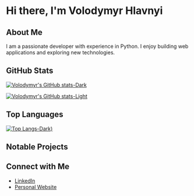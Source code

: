 <!--
**volodymyr-hlavnyi/volodymyr-hlavnyi** is a ✨ _special_ ✨ repository because its `README.md` (this file) appears on your GitHub profile.

Here are some ideas to get you started:

- 🔭 I’m currently working on ...
- 🌱 I’m currently learning ...
- 👯 I’m looking to collaborate on ...
- 🤔 I’m looking for help with ...
- 💬 Ask me about ...
- 📫 How to reach me: ...
- 😄 Pronouns: ...
- ⚡ Fun fact: ...
-->

# Hi there, I'm Volodymyr Hlavnyi

## About Me

I am a passionate developer with experience in Python. I enjoy building web applications and exploring new technologies.

## GitHub Stats

[![Volodymyr's GitHub stats-Dark](https://github-readme-stats-kohl-seven-38.vercel.app/api?username=volodymyr-hlavnyi&show=reviews,discussions_started,discussions_answered,prs_merged,prs_merged_percentage&show_icons=true&theme=dark#gh-dark-mode-only)](https://github.com//github-readme-stats#gh-dark-mode-only)

[![Volodymyr's GitHub stats-Light](https://github-readme-stats-kohl-seven-38.vercel.app/api?username=volodymyr-hlavnyi&show=reviews,discussions_started,discussions_answered,prs_merged,prs_merged_percentage&show_icons=true&theme=default#gh-light-mode-only)](https://github.com/anuraghazra/github-readme-stats#gh-light-mode-only)


## Top Languages

[![Top Langs-Dark](https://github-readme-stats-kohl-seven-38.vercel.app/api/top-langs/?username=volodymyr-hlavnyi&layout=donut-vertical&theme=dark&langs_count=8))](https://github.com/volodymyr-hlavnyi/github-readme-stats)

## Notable Projects


## Connect with Me

- [LinkedIn](https://www.linkedin.com/in/volodymyr-hlavnyi/)
- [Personal Website](https://www.consultingservices.com.ua/)


